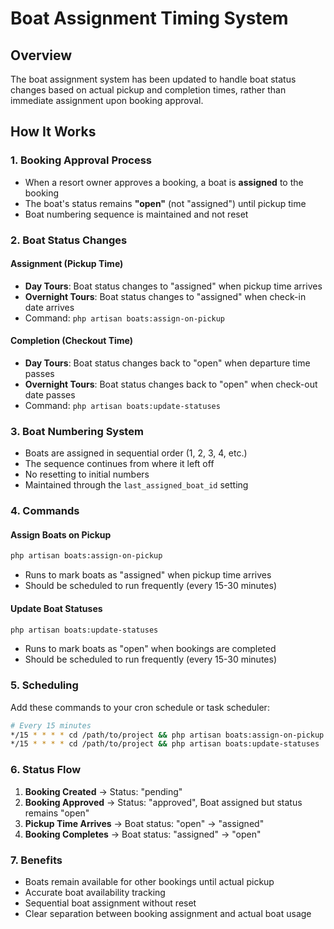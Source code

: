 # Boat Assignment Timing System

## Overview
The boat assignment system has been updated to handle boat status changes based on actual pickup and completion times, rather than immediate assignment upon booking approval.

## How It Works

### 1. Booking Approval Process
- When a resort owner approves a booking, a boat is **assigned** to the booking
- The boat's status remains **"open"** (not "assigned") until pickup time
- Boat numbering sequence is maintained and not reset

### 2. Boat Status Changes

#### Assignment (Pickup Time)
- **Day Tours**: Boat status changes to "assigned" when pickup time arrives
- **Overnight Tours**: Boat status changes to "assigned" when check-in date arrives
- Command: `php artisan boats:assign-on-pickup`

#### Completion (Checkout Time)
- **Day Tours**: Boat status changes back to "open" when departure time passes
- **Overnight Tours**: Boat status changes back to "open" when check-out date passes
- Command: `php artisan boats:update-statuses`

### 3. Boat Numbering System
- Boats are assigned in sequential order (1, 2, 3, 4, etc.)
- The sequence continues from where it left off
- No resetting to initial numbers
- Maintained through the `last_assigned_boat_id` setting

### 4. Commands

#### Assign Boats on Pickup
```bash
php artisan boats:assign-on-pickup
```
- Runs to mark boats as "assigned" when pickup time arrives
- Should be scheduled to run frequently (every 15-30 minutes)

#### Update Boat Statuses
```bash
php artisan boats:update-statuses
```
- Runs to mark boats as "open" when bookings are completed
- Should be scheduled to run frequently (every 15-30 minutes)

### 5. Scheduling
Add these commands to your cron schedule or task scheduler:

```bash
# Every 15 minutes
*/15 * * * * cd /path/to/project && php artisan boats:assign-on-pickup
*/15 * * * * cd /path/to/project && php artisan boats:update-statuses
```

### 6. Status Flow
1. **Booking Created** → Status: "pending"
2. **Booking Approved** → Status: "approved", Boat assigned but status remains "open"
3. **Pickup Time Arrives** → Boat status: "open" → "assigned"
4. **Booking Completes** → Boat status: "assigned" → "open"

### 7. Benefits
- Boats remain available for other bookings until actual pickup
- Accurate boat availability tracking
- Sequential boat assignment without reset
- Clear separation between booking assignment and actual boat usage

